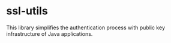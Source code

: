 # ssl-utils
This library simplifies the authentication process with public key infrastructure of Java applications.
